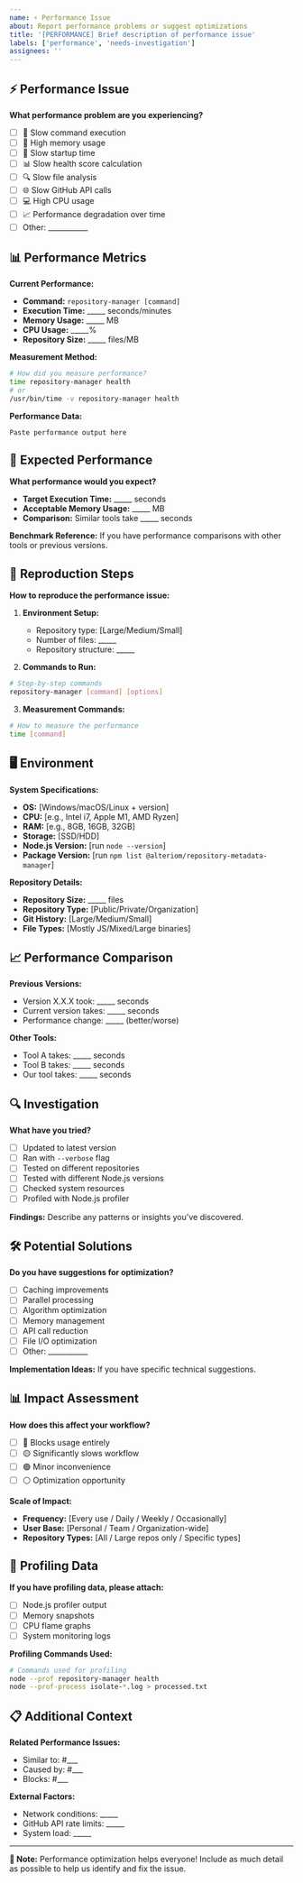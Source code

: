 ```yaml
---
name: ⚡ Performance Issue
about: Report performance problems or suggest optimizations
title: '[PERFORMANCE] Brief description of performance issue'
labels: ['performance', 'needs-investigation']
assignees: ''
---
```


## ⚡ Performance Issue

**What performance problem are you experiencing?**

- [ ] 🐌 Slow command execution
- [ ] 💾 High memory usage
- [ ] 🔄 Slow startup time
- [ ] 📊 Slow health score calculation
- [ ] 🔍 Slow file analysis
- [ ] 🌐 Slow GitHub API calls
- [ ] 💻 High CPU usage
- [ ] 📈 Performance degradation over time
- [ ] Other: ___________

## 📊 Performance Metrics

**Current Performance:**

- **Command:** `repository-manager [command]`
- **Execution Time:** _____ seconds/minutes
- **Memory Usage:** _____ MB
- **CPU Usage:** _____%
- **Repository Size:** _____ files/MB

**Measurement Method:**

```bash
# How did you measure performance?
time repository-manager health
# or
/usr/bin/time -v repository-manager health
```

**Performance Data:**

```
Paste performance output here
```

## 🎯 Expected Performance

**What performance would you expect?**

- **Target Execution Time:** _____ seconds
- **Acceptable Memory Usage:** _____ MB
- **Comparison:** Similar tools take _____ seconds

**Benchmark Reference:**
If you have performance comparisons with other tools or previous versions.

## 🔄 Reproduction Steps

**How to reproduce the performance issue:**

1. **Environment Setup:**
   - Repository type: [Large/Medium/Small]
   - Number of files: _____
   - Repository structure: _____

2. **Commands to Run:**

```bash
# Step-by-step commands
repository-manager [command] [options]
```

3. **Measurement Commands:**

```bash
# How to measure the performance
time [command]
```

## 🖥️ Environment

**System Specifications:**

- **OS:** [Windows/macOS/Linux + version]
- **CPU:** [e.g., Intel i7, Apple M1, AMD Ryzen]
- **RAM:** [e.g., 8GB, 16GB, 32GB]
- **Storage:** [SSD/HDD]
- **Node.js Version:** [run `node --version`]
- **Package Version:** [run `npm list @alteriom/repository-metadata-manager`]

**Repository Details:**

- **Repository Size:** _____ files
- **Repository Type:** [Public/Private/Organization]
- **Git History:** [Large/Medium/Small]
- **File Types:** [Mostly JS/Mixed/Large binaries]

## 📈 Performance Comparison

**Previous Versions:**
- Version X.X.X took: _____ seconds
- Current version takes: _____ seconds
- Performance change: _____ (better/worse)

**Other Tools:**
- Tool A takes: _____ seconds  
- Tool B takes: _____ seconds
- Our tool takes: _____ seconds

## 🔍 Investigation

**What have you tried?**

- [ ] Updated to latest version
- [ ] Ran with `--verbose` flag
- [ ] Tested on different repositories
- [ ] Tested with different Node.js versions
- [ ] Checked system resources
- [ ] Profiled with Node.js profiler

**Findings:**
Describe any patterns or insights you've discovered.

## 🛠️ Potential Solutions

**Do you have suggestions for optimization?**

- [ ] Caching improvements
- [ ] Parallel processing
- [ ] Algorithm optimization
- [ ] Memory management
- [ ] API call reduction
- [ ] File I/O optimization
- [ ] Other: ___________

**Implementation Ideas:**
If you have specific technical suggestions.

## 📊 Impact Assessment

**How does this affect your workflow?**

- [ ] 🔴 Blocks usage entirely
- [ ] 🟡 Significantly slows workflow
- [ ] 🟢 Minor inconvenience
- [ ] ⚪ Optimization opportunity

**Scale of Impact:**

- **Frequency:** [Every use / Daily / Weekly / Occasionally]
- **User Base:** [Personal / Team / Organization-wide]
- **Repository Types:** [All / Large repos only / Specific types]

## 🔬 Profiling Data

**If you have profiling data, please attach:**

- [ ] Node.js profiler output
- [ ] Memory snapshots
- [ ] CPU flame graphs
- [ ] System monitoring logs

**Profiling Commands Used:**

```bash
# Commands used for profiling
node --prof repository-manager health
node --prof-process isolate-*.log > processed.txt
```

## 📋 Additional Context

**Related Performance Issues:**
- Similar to: #___
- Caused by: #___
- Blocks: #___

**External Factors:**
- Network conditions: _____
- GitHub API rate limits: _____
- System load: _____

---

**📝 Note:** Performance optimization helps everyone! Include as much detail as possible to help us identify and fix the issue.
